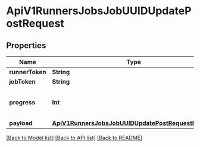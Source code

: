 # ApiV1RunnersJobsJobUUIDUpdatePostRequest

## Properties
Name | Type | Description | Notes
------------ | ------------- | ------------- | -------------
**runnerToken** | **String** |  | 
**jobToken** | **String** |  | 
**progress** | **Int** | Update job progression percentage (optional) | [optional] 
**payload** | [**ApiV1RunnersJobsJobUUIDUpdatePostRequestPayload**](ApiV1RunnersJobsJobUUIDUpdatePostRequestPayload.md) |  | [optional] 

[[Back to Model list]](../README.md#documentation-for-models) [[Back to API list]](../README.md#documentation-for-api-endpoints) [[Back to README]](../README.md)


